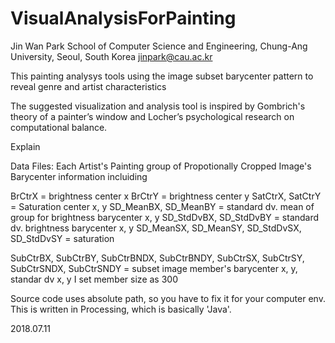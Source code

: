# VisualAnalysisForPainting
Jin Wan Park
School of Computer Science and Engineering, Chung-Ang University, Seoul, South Korea
jinpark@cau.ac.kr 

This painting analysys tools using the image subset barycenter pattern 
to reveal genre and artist characteristics

The suggested visualization and analysis tool is inspired by 
Gombrich's theory of a painter’s window and 
Locher’s psychological research on computational balance. 

Explain

Data Files:
Each Artist's Painting group of Propotionally Cropped Image's Barycenter information
incluiding

BrCtrX = brightness center x
BrCtrY = brightness center y
SatCtrX, SatCtrY = Saturation center x, y
SD_MeanBX, SD_MeanBY = standard dv. mean of group for brightness barycenter x, y
SD_StdDvBX, SD_StdDvBY = standard dv. brightness barycenter x, y
SD_MeanSX, SD_MeanSY, SD_StdDvSX, SD_StdDvSY = saturation

SubCtrBX, SubCtrBY, SubCtrBNDX, SubCtrBNDY, SubCtrSX, SubCtrSY, SubCtrSNDX, SubCtrSNDY
= subset image member's barycenter x, y, standar dv x, y
I set member size as 300

Source code uses absolute path, so you have to fix it for your computer env.
This is written in Processing, which is basically 'Java'.

2018.07.11
